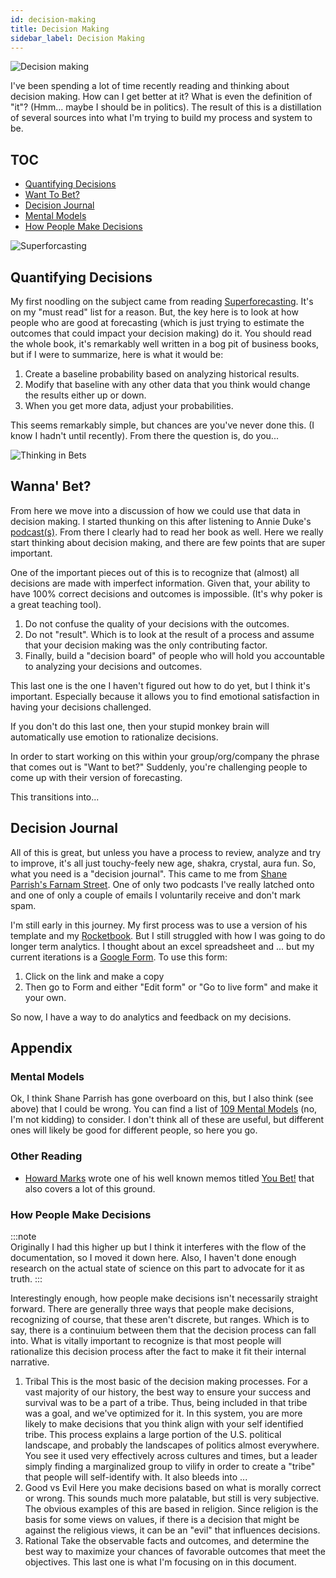```yaml
---
id: decision-making
title: Decision Making
sidebar_label: Decision Making
---
```

![Decision making](assets/decision-making.jpg)

I've been spending a lot of time recently reading and thinking about decision making.  How can I get better at it?  What is even the definition of "it"?  (Hmm... maybe I should be in politics).  The result of this is a distillation of several sources into what I'm trying to build my process and system to be.

## TOC
*  [Quantifying Decisions](https://github.com/jotpowers/Personal-Growth/blob/master/decision-making.md#quantifying-decisions)
*  [Want To Bet?](https://github.com/jotpowers/Personal-Growth/blob/master/decision-making.md#want-to-bet)
*  [Decision Journal](https://github.com/jotpowers/Personal-Growth/blob/master/decision-making.md#decision-journal)
*  [Mental Models](https://github.com/jotpowers/Personal-Growth/blob/master/decision-making.md#mental-models)
*  [How People Make Decisions](https://github.com/jotpowers/Personal-Growth/blob/master/decision-making.md#how-people-make-decisions)

![Superforcasting](assets/super.jpg)

## Quantifying Decisions

My first noodling on the subject came from reading [Superforecasting](books.md#superforecasting---philip-tetlock).  It's on my "must read" list for a reason.  But, the key here is to look at how people who are good at forecasting (which is just trying to estimate the outcomes that could impact your decision making) do it.  You should read the whole book, it's remarkably well written in a bog pit of business books, but if I were to summarize, here is what it would be:

1. Create a baseline probability based on analyzing historical results.  
2. Modify that baseline with any other data that you think would change the results either up or down.
3. When you get more data, adjust your probabilities.

This seems remarkably simple, but chances are you've never done this.  (I know I hadn't until recently).  From there the question is, do you...

![Thinking in Bets](assets/tib.jpg)
## Wanna' Bet?

From here we move into a discussion of how we could use that data in decision making.  I started thunking on this after listening to Annie Duke's [podcast](podcasts.md#annie-duke)[(s)](podcasts.md#annie-duke-1).  From there I clearly had to read her book as well.  Here we really start thinking about decision making, and there are few points that are super important.

One of the important pieces out of this is to recognize that (almost) all decisions are made with imperfect information.   Given that, your ability to have 100% correct decisions and outcomes is impossible.  (It's why poker is a great teaching tool).

1. Do not confuse the quality of your decisions with the outcomes.
2. Do not "result".  Which is to look at the result of a process and assume that your decision making was the only contributing factor.
3. Finally, build a "decision board" of people who will hold you accountable to analyzing your decisions and outcomes.

This last one is the one I haven't figured out how to do yet, but I think it's important.  Especially because it allows you to find emotional satisfaction in having your decisions challenged.

If you don't do this last one, then your stupid monkey brain will automatically use emotion to rationalize decisions.

In order to start working on this within your group/org/company the phrase that comes out is "Want to bet?"  Suddenly, you're challenging people to come up with their version of forecasting.

This transitions into...

## Decision Journal

All of this is great, but unless you have a process to review, analyze and try to improve, it's all just touchy-feely new age, shakra, crystal, aura fun.  So, what you need is a "decision journal".  This came to me from [Shane Parrish's Farnam Street](https://fs.blog/2014/02/decision-journal/).  One of only two podcasts I've really latched onto and one of only a couple of emails I voluntarily receive and don't mark spam.

I'm still early in this journey.  My first process was to use a version of his template and my [Rocketbook](https://getrocketbook.com).  But I still struggled with how I was going to do longer term analytics.   I thought about an excel spreadsheet and ... but my current iterations is a [Google Form](https://docs.google.com/forms/d/1UzjtdeQo8oO-jCzDoAvJJ9pVJUqH7q7OXNAmP8Kk_pY/copy).  To use this form:

  1. Click on the link and make a copy
  2. Then go to Form and either "Edit form" or "Go to live form" and make it  your own.

So now, I have a way to do analytics and feedback on my decisions.

## Appendix

### Mental Models

Ok, I think Shane Parrish has gone overboard on this, but I also think (see above) that I could be wrong.  You can find a list of [109 Mental Models](https://fs.blog/mental-models/) (no, I'm not kidding) to consider.  I don't think all of these are useful, but different ones will likely be good for different people, so here you go.

### Other Reading
* [Howard Marks](https://en.wikipedia.org/wiki/Howard_Marks_(investor)) wrote one of his well known memos titled [You Bet!](https://www.oaktreecapital.com/insights/howard-marks-memos) that also covers a lot of this ground.

### How People Make Decisions

:::note  
Originally I had this higher up but I think it interferes with the flow of the documentation, so I moved it down here.  Also, I haven't done enough research on the actual state of science on this part to advocate for it as truth.
:::

Interestingly enough, how people make decisions isn't necessarily straight forward.  There are generally three ways that people make decisions, recognizing of course, that these aren't discrete, but ranges.  Which is to say, there is a continuium between them that the decision process can fall into.  What is vitally important to recognize is that most people will rationalize this decision process after the fact to make it fit their internal narrative.

1. Tribal
  This is the most basic of the decision making processes.  For a vast majority of our history, the best way to ensure your success and survival was to be a part of a tribe.  Thus, being included in that tribe was a goal, and we've optimized for it.  In this system, you are more likely to make decisions that you think align with your self identified tribe.  This process explains a large portion of the U.S. political landscape, and probably the landscapes of politics almost everywhere.  You see it used very effectively across cultures and times, but a leader simply finding a marginalized group to vilify in order to create a "tribe" that people will self-identify with.  It also bleeds into ...
2. Good vs Evil
  Here you make decisions based on what is morally correct or wrong.  This sounds much more palatable, but still is very subjective.  The obvious examples of this are based in religion.  Since religion is the basis for some views on values, if there is a decision that might be against the religious views, it can be an "evil" that influences decisions.
3. Rational
  Take the observable facts and outcomes, and determine the best way to maximize your chances of favorable outcomes that meet the objectives.  This last one is what I'm focusing on in this document.
